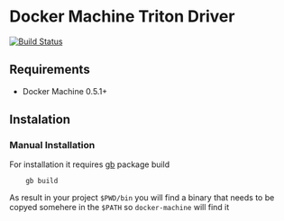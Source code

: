 # Docker Machine Triton Driver 

[![Build Status](https://travis-ci.org/namtzigla/docker-machine-driver-triton.svg?branch=master)](https://travis-ci.org/namtzigla/docker-machine-driver-triton)

## Requirements
 * Docker Machine 0.5.1+

## Instalation

### Manual Installation
  For installation it requires [gb](https://getgb.io/) package build

```
	gb build 
```
 As result in your project `$PWD/bin` you will find a binary that needs to be copyed somehere in the `$PATH` so `docker-machine` will find it 
